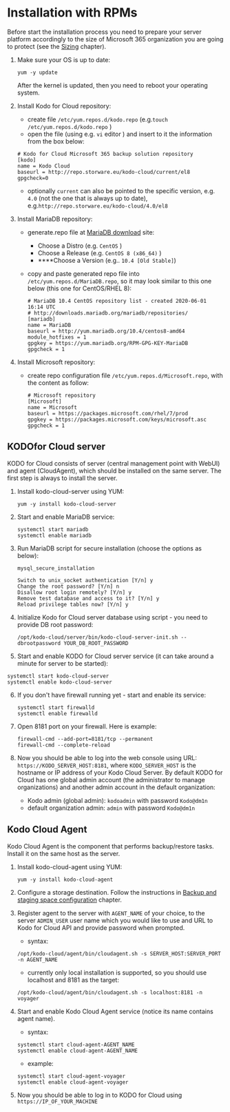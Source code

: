 # Installation with RPMs

Before start the installation process you need to prepare your server platform accordingly to the size of Microsoft 365 organization you are going to protect \(see the [Sizing](../planning/sizing/) chapter\).

1. Make sure your OS is up to date:

   ```text
   yum -y update
   ```

   After the kernel is updated, then you need to reboot your operating system.

2. Install Kodo for Cloud repository:

   * create file `/etc/yum.repos.d/kodo.repo`  \(e.g.`touch /etc/yum.repos.d/kodo.repo` \)
   * open the file \(using e.g.  `vi` editor \) and insert to it the information from the box below:

   ```text
   # Kodo for Cloud Microsoft 365 backup solution repository
   [kodo]
   name = Kodo Cloud
   baseurl = http://repo.storware.eu/kodo-cloud/current/el8
   gpgcheck=0
   ```

   * optionally  `current` can also be pointed to the specific version, e.g. `4.0` \(not the one that is always up to date\), e.g.`http://repo.storware.eu/kodo-cloud/4.0/el8`

3. Install MariaDB repository:
   * generate.repo file at [MariaDB download](https://downloads.mariadb.org/mariadb/repositories) site:
     * Choose a Distro \(e.g. `CentOS` \)
     * Choose a Release \(e.g. `CentOS 8 (x86_64)` \)
     *  ****Choose a Version \(e.g.. `10.4 [Old Stable]`\)
   * copy and paste generated repo file into `/etc/yum.repos.d/MariaDB.repo`, so it may  look similar to this one below \(this one for CentOS/RHEL 8\):

     ```text
     # MariaDB 10.4 CentOS repository list - created 2020-06-01 16:14 UTC
     # http://downloads.mariadb.org/mariadb/repositories/
     [mariadb]
     name = MariaDB
     baseurl = http://yum.mariadb.org/10.4/centos8-amd64
     module_hotfixes = 1
     gpgkey = https://yum.mariadb.org/RPM-GPG-KEY-MariaDB
     gpgcheck = 1
     ```
4. Install Microsoft repository:
   * create repo configuration file `/etc/yum.repos.d/Microsoft.repo`, with the content as follow:

     ```text
     # Microsoft repository
     [Microsoft]
     name = Microsoft
     baseurl = https://packages.microsoft.com/rhel/7/prod
     gpgkey = https://packages.microsoft.com/keys/microsoft.asc
     gpgcheck = 1
     ```

## KODOfor Cloud server

KODO for Cloud consists of server \(central management point with WebUI\) and agent \(CloudAgent\), which should be installed on the same server. The first step is always to install the server.

1. Install kodo-cloud-server using YUM:

   ```text
   yum -y install kodo-cloud-server
   ```

2. Start and enable MariaDB service:

   ```text
   systemctl start mariadb
   systemctl enable mariadb
   ```

3. Run MariaDB script for secure installation \(choose the options as below\):

   ```text
   mysql_secure_installation

   Switch to unix_socket authentication [Y/n] y
   Change the root password? [Y/n] n
   Disallow root login remotely? [Y/n] y
   Remove test database and access to it? [Y/n] y
   Reload privilege tables now? [Y/n] y
   ```

4. Initialize Kodo for Cloud server database using script - you need to provide DB root password:

   ```text
   /opt/kodo-cloud/server/bin/kodo-cloud-server-init.sh --dbrootpassword YOUR_DB_ROOT_PASSWORD
   ```

5.  Start and enable KODO for Cloud server service \(it can take around a minute for server to be started\):

   ```text
   systemctl start kodo-cloud-server
   systemctl enable kodo-cloud-server
   ```

6. If you don't have firewall running yet - start and enable its service:

   ```text
   systemctl start firewalld
   systemctl enable firewalld
   ```

7. Open 8181 port on your firewall. Here is example:

   ```text
   firewall-cmd --add-port=8181/tcp --permanent
   firewall-cmd --complete-reload
   ```

8. Now you should be able to log into the web console using URL: `https://KODO_SERVER_HOST:8181`, where `KODO_SERVER_HOST` is the hostname or IP address of your Kodo Cloud Server. By default KODO for Cloud has one global admin account \(the administrator to manage organizations\) and  another admin account in the default organization:
   * Kodo admin \(global admin\): `kodoadmin` with password `Kodo@dm1n`
   * default organization admin: `admin` with password `Kodo@dm1n` 

## Kodo Cloud Agent

Kodo Cloud Agent is the component that performs backup/restore tasks. Install it on the same host as the server.

1. Install kodo-cloud-agent using YUM:

   ```text
   yum -y install kodo-cloud-agent
   ```

2. Configure a storage destination. Follow the instructions in [Backup and staging space configuration](staging-space-and-backup-destination-configuration.md) chapter.
3. Register agent to the server with `AGENT_NAME` of your choice, to the server `ADMIN_USER` user name which you would like to use and URL to Kodo for Cloud API and provide password when prompted.

   * syntax:

   ```text
   /opt/kodo-cloud/agent/bin/cloudagent.sh -s SERVER_HOST:SERVER_PORT -n AGENT_NAME
   ```

   * currently only local installation is supported, so you should use localhost and 8181 as the target:

   ```text
   /opt/kodo-cloud/agent/bin/cloudagent.sh -s localhost:8181 -n voyager
   ```

4. Start and enable Kodo Cloud Agent service \(notice its name contains agent name\).

   * syntax:

   ```text
   systemctl start cloud-agent-AGENT_NAME
   systemctl enable cloud-agent-AGENT_NAME
   ```

   * example:

   ```text
   systemctl start cloud-agent-voyager
   systemctl enable cloud-agent-voyager
   ```

5. Now you should be able to log in to KODO for Cloud using `https://IP_OF_YOUR_MACHINE`



